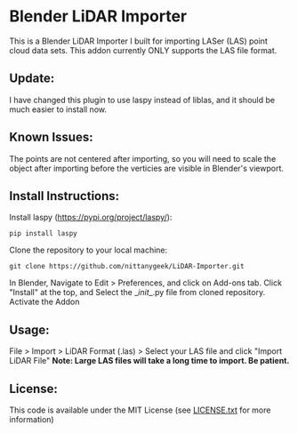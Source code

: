 Blender LiDAR Importer
==============

This is a Blender LiDAR Importer I built for importing LASer (LAS) point cloud data sets.  This addon currently ONLY supports the LAS file format.

## Update:
I have changed this plugin to use laspy instead of liblas, and it should be much easier to install now.

## Known Issues:
The points are not centered after importing, so you will need to scale the object after importing before the verticies are visible in Blender's viewport.

## Install Instructions:
Install laspy (https://pypi.org/project/laspy/):
```
pip install laspy
```

Clone the repository to your local machine:
```
git clone https://github.com/nittanygeek/LiDAR-Importer.git
```
In Blender, Navigate to Edit > Preferences, and click on Add-ons tab.
Click "Install" at the top, and Select the \__init__.py file from cloned repository.
Activate the Addon

## Usage:
File > Import > LiDAR Format (.las) > Select your LAS file and click "Import LiDAR File"
**Note: Large LAS files will take a long time to import.  Be patient.**


## License:
This code is available under the MIT License (see [LICENSE.txt](LICENSE.txt) for more information)
